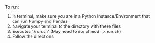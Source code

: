 To run:
1. In terminal, make sure you are in a Python Instance/Environment that can run Numpy and Pandas
2. Navigate your terminal to the directory with these files
3. Executes './run.sh' (May need to do: chmod +x run.sh)
4. Follow the directions
